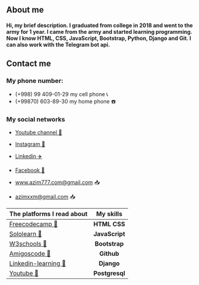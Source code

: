## About me 
#### Hi, my brief description. I graduated from college in 2018 and went to the army for 1 year. I came from the army and started learning programming. Now I know HTML, CSS, JavaScript, Bootstrap, Python, Django and Git. I can also work with the Telegram bot api.

## Contact me
### My phone number:
- (+998) 99 409-01-29 my cell phone  📞
- (+99870) 603-89-30 my home phone ☎️


### My social networks 
- <a href="https://www.youtube.com/channel/UCfliQ_F24412ey6V9tmYJWA">Youtube channel 🎥</a>

- <a href="https://www.instagram.com/azim_29_01">Instagram 📸</a>

- <a href="https://www.linkedin.com/in/azimjon-abdurasulov-aa10671b3">Linkedin ✈️</a>

- <a href="https://www.facebook.com/azimbekabdurasulov">Facebook 📸</a>

- <a href="mailto:www.azim777.com@gmail.com">www.azim777.com@gmail.com 📥</a>

- <a href="mailto:azimxxm@gmail.com">azimxxm@gmail.com 📥</a>


The platforms I read about | My skills 
:-----|:------------:
[Freecodecamp 🚀](https://www.freecodecamp.org) | **HTML**  **CSS**
[Sololearn 🚀](https://www.sololearn.com) | **JavaScript**
[W3schools 🚀](https://www.w3schools.com) | **Bootstrap**
[Amigoscode 🚀](https://amigoscode.com) | **Github**
[Linkedin-learning 🚀](https://www.linkedin.com/learning) | **Django**
[Youtube 🚀](https://www.youtube.com) | **Postgresql**

